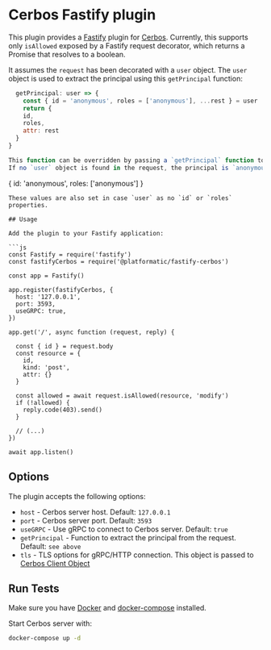 
# Cerbos Fastify plugin

This plugin provides a [Fastify](https://www.fastify.io/) plugin for [Cerbos](https://cerbos.dev).
Currently, this supports only `isAllowed` exposed by a Fastify request decorator, which returns a Promise that resolves to a boolean.

It assumes the `request` has been decorated with a `user` object. The `user` object is used to extract the principal using this `getPrincipal` function: 

```js
  getPrincipal: user => {
    const { id = 'anonymous', roles = ['anonymous'], ...rest } = user
    return {
    id,
    roles, 
    attr: rest
  }
}

This function can be overridden by passing a `getPrincipal` function to the plugin options.
If no `user` object is found in the request, the principal is `anonymous` principal:
```
  { 
    id: 'anonymous', 
    roles: ['anonymous'] 
  }

```
These values are also set in case `user` as no `id` or `roles` properties.

## Usage

Add the plugin to your Fastify application:

```js
const Fastify = require('fastify')
const fastifyCerbos = require('@platformatic/fastify-cerbos')

const app = Fastify()

app.register(fastifyCerbos, {
  host: '127.0.0.1',
  port: 3593,
  useGRPC: true,
})

app.get('/', async function (request, reply) {

  const { id } = request.body
  const resource = {
    id,
    kind: 'post',
    attr: {}
  }
  
  const allowed = await request.isAllowed(resource, 'modify')
  if (!allowed) {
    reply.code(403).send()
  }
  
  // (...)
})

await app.listen()

```

## Options

The plugin accepts the following options:

- `host` - Cerbos server host. Default: `127.0.0.1`
- `port` - Cerbos server port. Default: `3593`
- `useGRPC` - Use gRPC to connect to Cerbos server. Default: `true`
- `getPrincipal` - Function to extract the principal from the request. Default: `see above`
- `tls` - TLS options for gRPC/HTTP connection. This object is passed to [Cerbos Client Object](https://github.com/cerbos/cerbos-sdk-javascript/blob/main/docs/core.client.md)


## Run Tests

Make sure you have [Docker](https://docs.docker.com/get-docker/) and [docker-compose](https://github.com/docker/compose) installed.

Start Cerbos server with:

```bash
docker-compose up -d 
```


